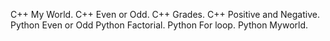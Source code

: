 C++ My World.
C++ Even or Odd.
C++ Grades.
C++ Positive and Negative.
Python Even or Odd
Python Factorial.
Python For loop.
Python Myworld.
